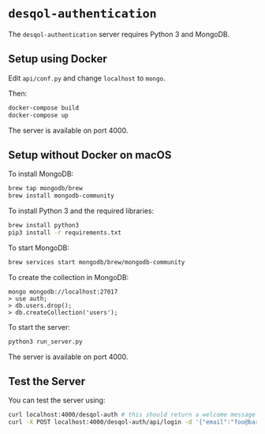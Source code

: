 # `desqol-authentication`

The `desqol-authentication` server requires Python 3 and MongoDB.

## Setup using Docker

Edit `api/conf.py` and change `localhost` to `mongo`.

Then:

```sh
docker-compose build
docker-compose up
```

The server is available on port 4000.

## Setup without Docker on macOS

To install MongoDB:

```sh
brew tap mongodb/brew
brew install mongodb-community
```

To install Python 3 and the required libraries:

```sh
brew install python3
pip3 install -r requirements.txt
```

To start MongoDB:

```sh
brew services start mongodb/brew/mongodb-community
```

To create the collection in MongoDB:

```
mongo mongodb://localhost:27017
> use auth;
> db.users.drop();
> db.createCollection('users');
````

To start the server:

```sh
python3 run_server.py
```

The server is available on port 4000.

## Test the Server

You can test the server using:

```sh
curl localhost:4000/desqol-auth # this should return a welcome message
curl -X POST localhost:4000/desqol-auth/api/login -d '{"email":"foo@bar.com", "password":"pass"}'
```
